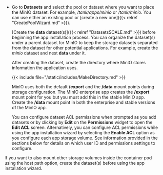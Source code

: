 &NewLine;

* Go to **Datasets** and select the pool or dataset where you want to place the MinIO dataset. For example, */tank/apps/minio* or */tank/minio*.
  You can use either an existing pool or [create a new one]({{< relref "CreatePoolWizard.md" >}}).

  [Create the **data** dataset(s)]({{< relref "DatasetsSCALE.md" >}}) before beginning the app installation process.
  You can organize the dataset(s) under a parent dataset for MinIO to keep the storage datasets separated from the dataset for other potential applications.
  For example, create the *minio* dataset and nest **data** under it.
  
  After creating the dataset, create the directory where MinIO stores information the application uses.

  {{< include file="/static/includes/MakeDirectory.md" >}}

  MinIO uses both the default **/export** and the **/data** mount points during storage configuration.
  The MinIO enterprise app creates the **/export** mount point for you but you must add this in the stable MinIO app.
  Create the **/data** mount point in both the enterprise and stable versions of the MinIO app.

  You can configure dataset ACL permissions when prompted as you add datasets or by clicking by **Edit** on the **Permissions** widget to open the **Edit ACL** screen.
  Alternatively, you can configure ACL permissions while using the app installation wizard by selecting the **Enable ACL** option as you configure each app storage volume.
  See information provided in the sections below for details on which user ID and permissions settings to configure.

If you want to also mount other storage volumes inside the container pod using the host path option, create the dataset(s) before using the app installation wizard.